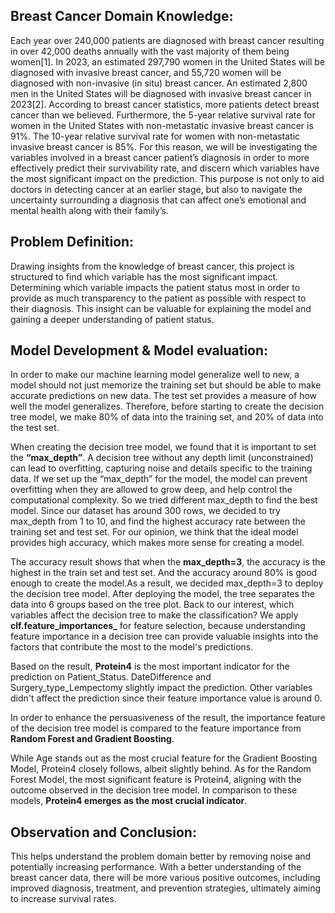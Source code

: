 ## Breast Cancer Domain Knowledge:
Each year over 240,000 patients are diagnosed with breast cancer resulting in over 42,000 deaths annually with the vast majority of them being women[1]. In 2023, an estimated 297,790 women in the United States will be diagnosed with invasive breast cancer, and 55,720 women will be diagnosed with non-invasive (in situ) breast cancer. An estimated 2,800 men in the United States will be diagnosed with invasive breast cancer in 2023[2]. According to breast cancer statistics, more patients detect breast cancer than we believed. Furthermore, the 5-year relative survival rate for women in the United States with non-metastatic invasive breast cancer is 91%. The 10-year relative survival rate for women with non-metastatic invasive breast cancer is 85%. For this reason, we will be investigating the variables involved in a breast cancer patient’s diagnosis in order to more effectively predict their survivability rate, and discern which variables have the most significant impact on the prediction. This purpose is not only to aid doctors in detecting cancer at an earlier stage, but also to navigate the uncertainty surrounding a diagnosis that can affect one’s emotional and mental health along with their family’s.

## Problem Definition:
Drawing insights from the knowledge of breast cancer, this project is structured to find which variable has the most significant impact. Determining which variable impacts the patient status most in order to provide as much transparency to the patient as possible with respect to their diagnosis. This insight can be valuable for explaining the model and gaining a deeper understanding of patient status.

## Model Development & Model evaluation:
In order to make our machine learning model generalize well to new, a model should not just memorize the training set but should be able to make accurate predictions on new data. The test set provides a measure of how well the model generalizes. Therefore, before starting to create the decision tree model, we make 80% of data into the training set, and 20% of data into the test set.

When creating the decision tree model, we found that it is important to set the **“max_depth”**. A decision tree without any depth limit (unconstrained) can lead to overfitting, capturing noise and details specific to the training data. If we set up the “max_depth” for the model, the model can prevent overfitting when they are allowed to grow deep, and help control the computational complexity. So we tried different max_depth to find the best model. Since our dataset has around 300 rows, we decided to try max_depth from 1 to 10, and find the highest accuracy rate between the training set and test set. For our opinion, we think that the ideal model provides high accuracy, which makes more sense for creating a model.

The accuracy result shows that when the **max_depth=3**, the accuracy is the highest in the train set and test set. And the accuracy around 80% is good enough to create the model.As a result, we decided max_depth=3 to deploy the decision tree model. After deploying the model, the tree separates the data into 6 groups based on the tree plot. Back to our interest, which variables affect the decision tree to make the classification? We apply **clf.feature_importances_** for feature selection, because understanding feature importance in a decision tree can provide valuable insights into the factors that contribute the most to the model's predictions.

Based on the result, **Protein4** is the most important indicator for the prediction on Patient_Status. DateDifference and Surgery_type_Lempectomy slightly impact the prediction. Other variables didn't affect the prediction since their feature importance value is around 0.

In order to enhance the persuasiveness of the result, the importance feature of the decision tree model is compared to the feature importance from **Random Forest and Gradient Boosting**.

While Age stands out as the most crucial feature for the Gradient Boosting Model, Protein4 closely follows, albeit slightly behind. As for the Random Forest Model, the most significant feature is Protein4, aligning with the outcome observed in the decision tree model. In comparison to these models, **Protein4 emerges as the most crucial indicator**.

## Observation and Conclusion:
This helps understand the problem domain better by removing noise and potentially increasing performance. With a better understanding of the breast cancer data, there will be more various positive outcomes, including improved diagnosis, treatment, and prevention strategies, ultimately aiming to increase survival rates.




